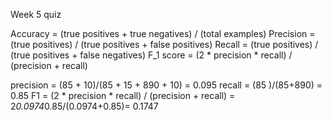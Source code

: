 Week 5 quiz

Accuracy = (true positives + true negatives) / (total examples)
Precision = (true positives) / (true positives + false positives)
Recall = (true positives) / (true positives + false negatives)
F_1  score = (2 * precision * recall) / (precision + recall)

precision = (85 + 10)/(85 + 15 + 890 + 10)  = 0.095
recall 	  = (85 )/(85+890)  = 0.85
F1 = (2 * precision * recall) / (precision + recall)
   = 2*0.0974*0.85/(0.0974+0.85)= 0.1747
<!--stackedit_data:
eyJoaXN0b3J5IjpbLTQyMTg2MzQ1NF19
-->